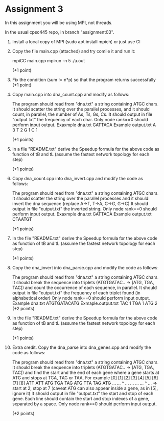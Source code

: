 # Assignment 3

In this assignment you will be using MPI, not threads.

In the usual cpsc445 repo, in branch "assignment03".

1) Install a local copy of MPI (sudo apt install mpich) or just use CI
2) Copy the file main.cpp (attached) and try comile it and run it:

   mpiCC main.cpp
   mpirun -n 5 ./a.out

   (+1 point)

3) Fix the condition (sum != n*p) so that the program returns successfully
   (+1 point)

4) Copy main.cpp into dna_count.cpp and modify as follows:

    The program should read from "dna.txt" a string containing ATGC chars.
    It should scatter the string over the parallel processes,
    and it should count, in parallel, the number of As, Ts, Gs, Cs.
    It should output in file "output.txt" the frequency of each char.
    Only node rank==0 should perform input output.
    Exaxmple dna.txt
    GATTACA
    Example output.txt
    A 3
    T 2
    G 1
    C 1

    (+1 points)

5) In a file "README.txt" derive the Speedup formula for the above code as function of tB and tL (assume the fastest network topology for each step)

   (+1 points)

6) Copy dna_count.cpp into dna_invert.cpp and modify the code as follows:

    The program should read from "dna.txt" a string containing ATGC chars.
    It should scatter the string over the parallel processes
    and it should invert the dna sequence (replace A->T, T->A, C->G, G->C)
    It should output in file "output.txt" the inverted string.
    Only node rank==0 should perform input output.
    Exaxmple dna.txt
    GATTACA
    Example output.txt
    CTAATGT

    (+1 points)

7) In the file "README.txt" derive the Speedup formula for the above code as function of tB and tL (assume the fastest network topology for each step)

   (+1 points)

8) Copy the dna_invert into dna_parse.cpp and modify the code as follows:

    The program should read from "dna.txt" a string containing ATGC chars.
    It should break the sequence into triplets (ATGTGATAC.. -> [ATG, TGA, TAC])
    and count the occurrence of each sequence, in parallel.
    It should output in file "output.txt" the frequency of each triplet found
    (in alphabetical order)
    Only node rank==0 should perform input output.
    Example dna.txt
    ATGTGATACATG
    Exmaple.output.txt
    TAC 1
    TGA 1
    ATG 2
    (+2 points)

9) In the file "README.txt" derive the Speedup formula for the above code as function of tB and tL (assume the fastest network topology for each step)

   (+1 points)

10) Extra credit. Copy the dna_parse into dna_genes.cpp and modify the code as follows:

    The program should read from "dna.txt" a string containing ATGC chars.
    It should break the sequence into triplets (ATGTGATAC.. -> [ATG, TGA, TAC])
    and find the start and the end of each gene where a gene starts at ATG
    and stops at TGA, TAG or TAA. For example
    [0] [1] [2] [3] [4] [5] [6] [7] [8]
    ATT ATT ATG TGA TAG ATG TTA TAG ATG
    ... ... ^   ... ... ... ... ^   ... => start at 2, stop at 7
    (caveat ATG can also appear inside a gene, as in [5], ignore it)
    It should output in file "output.txt" the start and stop of each gene.
    Each line should contain the start and stop indexes of a gene,
    separated by a space.
    Only node rank==0 should perform input output.

    (+2 points)
